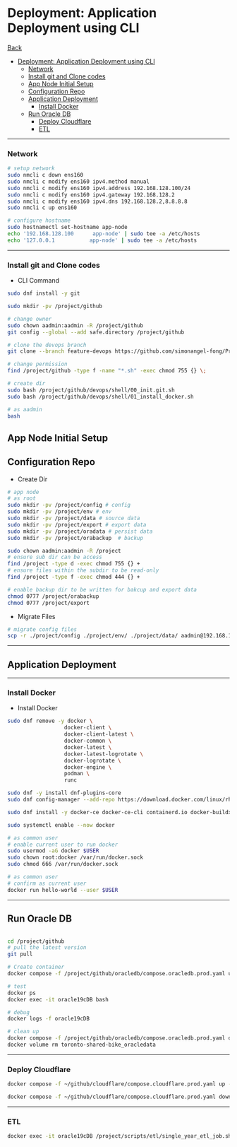 # Deployment: Application Deployment using CLI

[Back](../../../README.md)

- [Deployment: Application Deployment using CLI](#deployment-application-deployment-using-cli)
    - [Network](#network)
    - [Install git and Clone codes](#install-git-and-clone-codes)
  - [App Node Initial Setup](#app-node-initial-setup)
  - [Configuration Repo](#configuration-repo)
  - [Application Deployment](#application-deployment)
    - [Install Docker](#install-docker)
  - [Run Oracle DB](#run-oracle-db)
    - [Deploy Cloudflare](#deploy-cloudflare)
    - [ETL](#etl)

---

### Network

```sh
# setup network
sudo nmcli c down ens160
sudo nmcli c modify ens160 ipv4.method manual
sudo nmcli c modify ens160 ipv4.address 192.168.128.100/24
sudo nmcli c modify ens160 ipv4.gateway 192.168.128.2
sudo nmcli c modify ens160 ipv4.dns 192.168.128.2,8.8.8.8
sudo nmcli c up ens160

# configure hostname
sudo hostnamectl set-hostname app-node
echo '192.168.128.100      app-node' | sudo tee -a /etc/hosts
echo '127.0.0.1           app-node' | sudo tee -a /etc/hosts
```

---

### Install git and Clone codes

- CLI Command

```sh
sudo dnf install -y git

sudo mkdir -pv /project/github

# change owner
sudo chown aadmin:aadmin -R /project/github
git config --global --add safe.directory /project/github

# clone the devops branch
git clone --branch feature-devops https://github.com/simonangel-fong/Project-Toronto_Shared-Bike.git /project/github

# change permission
find /project/github -type f -name "*.sh" -exec chmod 755 {} \;

# create dir
sudo bash /project/github/devops/shell/00_init.git.sh
sudo bash /project/github/devops/shell/01_install_docker.sh

# as aadmin
bash 
```

## App Node Initial Setup

## Configuration Repo

- Create Dir

```sh
# app node
# as root
sudo mkdir -pv /project/config # config
sudo mkdir -pv /project/env # env
sudo mkdir -pv /project/data # source data
sudo mkdir -pv /project/export # export data
sudo mkdir -pv /project/oradata # persist data
sudo mkdir -pv /project/orabackup  # backup

sudo chown aadmin:aadmin -R /project
# ensure sub dir can be access
find /project -type d -exec chmod 755 {} +
# ensure files within the subdir to be read-only
find /project -type f -exec chmod 444 {} +

# enable backup dir to be written for bakcup and export data
chmod 0777 /project/orabackup
chmod 0777 /project/export
```

- Migrate Files

```sh
# migrate config files
scp -r ./project/config ./project/env/ ./project/data/ aadmin@192.168.128.100:/project/
```

---

## Application Deployment

---

### Install Docker

- Install Docker

```sh
sudo dnf remove -y docker \
                  docker-client \
                  docker-client-latest \
                  docker-common \
                  docker-latest \
                  docker-latest-logrotate \
                  docker-logrotate \
                  docker-engine \
                  podman \
                  runc

sudo dnf -y install dnf-plugins-core
sudo dnf config-manager --add-repo https://download.docker.com/linux/rhel/docker-ce.repo

sudo dnf install -y docker-ce docker-ce-cli containerd.io docker-buildx-plugin docker-compose-plugin

sudo systemctl enable --now docker

# as common user
# enable current user to run docker
sudo usermod -aG docker $USER
sudo chown root:docker /var/run/docker.sock
sudo chmod 666 /var/run/docker.sock

# as common user
# confirm as current user
docker run hello-world --user $USER
```

---

## Run Oracle DB

```sh

cd /project/github
# pull the latest version
git pull

# Create container
docker compose -f /project/github/oracledb/compose.oracledb.prod.yaml up --build -d && docker exec -it -u root:root oracle19cDB bash /project/scripts/init/init.sh

# test
docker ps
docker exec -it oracle19cDB bash

# debug
docker logs -f oracle19cDB

# clean up
docker compose -f /project/github/oracledb/compose.oracledb.prod.yaml down
docker volume rm toronto-shared-bike_oracledata
```

---

### Deploy Cloudflare

```sh
docker compose -f ~/github/cloudflare/compose.cloudflare.prod.yaml up --build -d

docker compose -f ~/github/cloudflare/compose.cloudflare.prod.yaml down
```

---

### ETL

```sh
docker exec -it oracle19cDB /project/scripts/etl/single_year_etl_job.sh 2019
```

